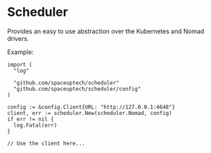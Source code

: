 # Scheduler

Provides an easy to use abstraction over the Kubernetes and Nomad drivers.

Example:

```golang
import (
  "log"

  "github.com/spaceuptech/scheduler"
  "github.com/spaceuptech/scheduler/config"
)

config := &config.Client{URL: "http://127.0.0.1:4648"}
client, err := scheduler.New(scheduler.Nomad, config)
if err != nil {
  log.Fatal(err)
}

// Use the client here...
```